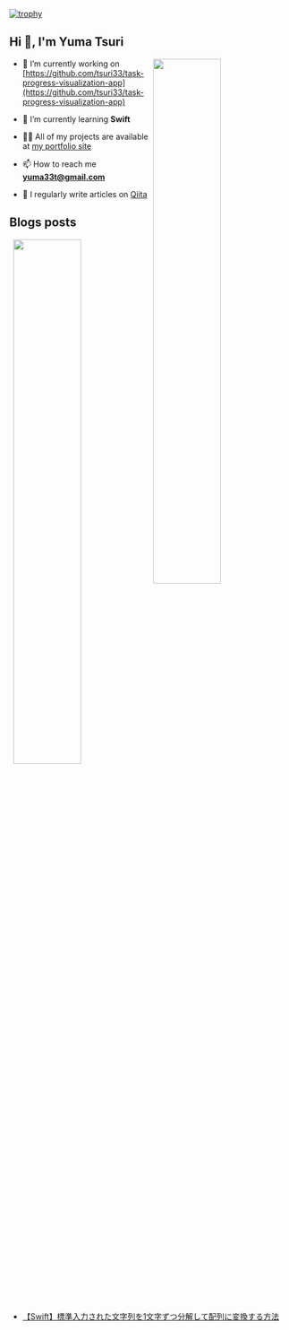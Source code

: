 [![trophy](https://github-profile-trophy.vercel.app/?username=tsuri33&column=7&theme=onedark)](https://github.com/ryo-ma/github-profile-trophy)

## Hi 👋, I'm Yuma Tsuri

<p><img align="right" width="49%" src="https://github-readme-stats.vercel.app/api?username=tsuri33&count_private=true&show_icons=true&show_icons=true&theme=onedark" /></p>

- 🔭 I’m currently working on [https://github.com/tsuri33/task-progress-visualization-app](https://github.com/tsuri33/task-progress-visualization-app)

- 🌱 I’m currently learning **Swift**

- 👨‍💻 All of my projects are available at [my portfolio site](https://tsuri33.github.io/)

- 📫 How to reach me **yuma33t@gmail.com**

- 📝 I regularly write articles on [Qiita](https://qiita.com/y_ma3)

## Blogs posts

<p><img align="right" width="49%" src="https://github-readme-stats.vercel.app/api/top-langs?username=tsuri33&show_icons=true&locale=en&layout=compact&theme=onedark"/></p>

<!--
<p align="left">
<a href="/https://qiita.com/y_ma3/feed" target="blank"><img align="center" src="https://raw.githubusercontent.com/rahuldkjain/github-profile-readme-generator/master/src/images/icons/Social/rss.svg" alt="https://qiita.com/y_ma3/feed" height="30" width="40" /></a>
</p>
-->

<!-- BLOG-POST-LIST:START -->
- [【Swift】標準入力された文字列を1文字ずつ分解して配列に変換する方法](https://qiita.com/y_ma3/items/9ff36d08433a8d900fd8)
<!-- BLOG-POST-LIST:END -->
